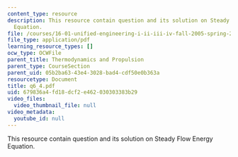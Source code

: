 ```yaml
---
content_type: resource
description: This resource contain question and its solution on Steady Flow Energy
  Equation.
file: /courses/16-01-unified-engineering-i-ii-iii-iv-fall-2005-spring-2006/679836a4fd18dcf2e462030303383b29_q6_4.pdf
file_type: application/pdf
learning_resource_types: []
ocw_type: OCWFile
parent_title: Thermodynamics and Propulsion
parent_type: CourseSection
parent_uid: 05b2ba63-43e4-3028-bad4-cdf50e0b363a
resourcetype: Document
title: q6_4.pdf
uid: 679836a4-fd18-dcf2-e462-030303383b29
video_files:
  video_thumbnail_file: null
video_metadata:
  youtube_id: null
---
```

This resource contain question and its solution on Steady Flow Energy Equation.

